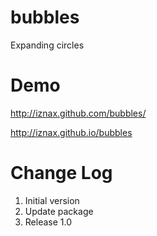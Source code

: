 # bubbles
Expanding circles

# Demo
http://iznax.github.com/bubbles/

http://iznax.github.io/bubbles

# Change Log
1. Initial version
2. Update package
3. Release 1.0
